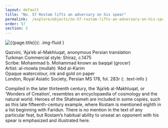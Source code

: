 ```yaml
---
layout: default
title: "No. 57 Rostam lifts an adversary on his spear"
permalink:  /explore/objects/no-57-rostam-lifts-an-adversary-on-his-spear
order: 57
section: 3
---
```

![{{page.title}}]({{site.baseurl}}/images/pages/{{page.order}}.jpeg){: .img-fluid }

Qazvini, ‘Aja’eb al-Makhluqat, anonymous Persian translation  
Turkman Commercial style: Shiraz, c.1475  
Scribe: Mohammad b. Mohammad known as baqqal (grocer)  
Artist: al-mowla (mullah) ‘Abd al-Karim  
Opaque watercolour, ink and gold on paper  
London, Royal Asiatic Society, Persian MS 178, fol. 283r
{: .text-info }

Compiled in the later thirteenth century, the ‘Aja’eb
al-Makhluqat, or ‘Wonders of Creation’, resembles an encyclopaedia of cosmology
and the natural world. Heroes of the Shahnameh
are included in some copies, such as this late fifteenth-century
example, where Rostam is mentioned eighth in a list beginning with
Faridun. There is no mention in the text of any particular feat, but
Rostam’s habitual ability to unseat an opponent with his spear is
emphasized and illustrated here.
